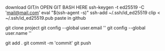 download GIT/n
OPEN GIT BASH HERE
ssh-keygen -t ed25519 -C 'mail@mail.com'
eval "$(ssh-agent -s)"
ssh-add ~/.ssh/id_ed25519
clip < ~/.ssh/id_ed25519.pub
paste in github

git clone project
git config --global user.email ''
git config --global user.name ''

git add .
git commit -m 'commit'
git push